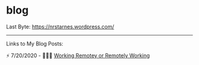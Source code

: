 # blog

Last Byte:
https://nrstarnes.wordpress.com/

--------------------------------------------------------------------------------------------------------------

Links to My Blog Posts:

⚡️ 7/20/2020 - 👨🏻‍💻  [Working Remotey or Remotely Working](https://nrstarnes.wordpress.com/2020/07/20/working-remotely-or-remotely-working/)

